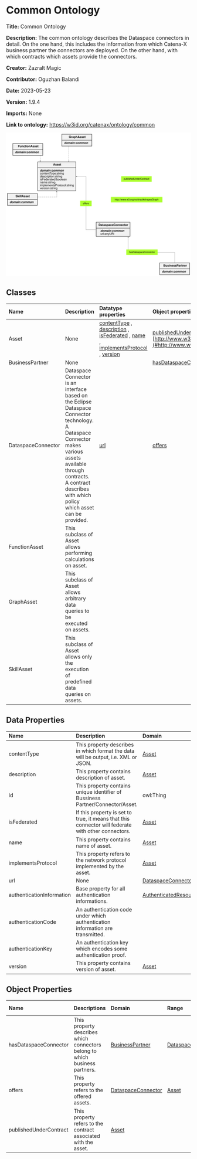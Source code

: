 



# Common Ontology


**Title:**  Common Ontology

**Description:**  The common ontology describes the Dataspace connectors in detail. On the one hand, this includes the information from which Catena-X business partner the connectors are deployed. On the other hand, with which contracts which assets provide the connectors.

**Creator:**  Zazralt Magic

**Contributor:**  Oguzhan Balandi

**Date:**  2023-05-23

**Version:**  1.9.4

**Imports:**  None

**Link to ontology:**  https://w3id.org/catenax/ontology/common  
  
![ontology](images/common_ontology.gv.svg)  

## Classes
  

|Name|Description|Datatype properties|Object properties|Subclass of|
| :--- | :--- | :--- | :--- | :--- |
|<span id="Asset">Asset</span>|None|[contentType](#contentType) , [description](#description) , [isFederated](#isFederated) , [name](#name) , [implementsProtocol](#implementsProtocol) , [version](#version) |[publishedUnderContract](#publishedUnderContract) , [http://www.w3.org/ns/shacl#shapesGraph](#http://www.w3.org/ns/shacl#shapesGraph) ||
|<span id="BusinessPartner">BusinessPartner</span>|None||[hasDataspaceConnector](#hasDataspaceConnector) ||
|<span id="DataspaceConnector">DataspaceConnector</span>|Dataspace Connector is an interface based on the Eclipse Dataspace Connector technology. A Dataspace Connector makes various assets available through contracts. A contract describes with which policy which asset can be provided.|[url](#url) |[offers](#offers) ||
|<span id="FunctionAsset">FunctionAsset</span>|This subclass of Asset allows performing calculations on asset.|||[Asset](#Asset) |
|<span id="GraphAsset">GraphAsset</span>|This subclass of Asset allows arbitrary data queries to be executed on assets.|||[Asset](#Asset) |
|<span id="SkillAsset">SkillAsset</span>|This subclass of Asset allows only the execution of predefined data queries on assets.|||[Asset](#Asset) |

## Data Properties
  

|Name|Description|Domain|Range|Subproperty of|
| :--- | :--- | :--- | :--- | :--- |
|<span id="contentType">contentType</span>|This property describes in which format the data will be output, i.e. XML or JSON.|[Asset](#Asset) |xml:string ||
|<span id="description">description</span>|This property contains description of asset.|[Asset](#Asset) |xml:string ||
|<span id="id">id</span>|This property contains unique identifier of Bussiness Partner/Connector/Asset.|owl:Thing |xml:string ||
|<span id="isFederated">isFederated</span>|If this property is set to true, it means that this connector will federate with other connectors.|[Asset](#Asset) |xml:boolean ||
|<span id="name">name</span>|This property contains name of asset.|[Asset](#Asset) |xml:string ||
|<span id="implementsProtocol">implementsProtocol</span>|This property refers to the network protocol implemented by the asset.|[Asset](#Asset) |xml:string ||
|<span id="url">url</span>|None|[DataspaceConnector](#DataspaceConnector) |xml:anyURI ||
|<span id="authenticationInformation">authenticationInformation</span>|Base property for all authentication informations.|[AuthenticatedResource](#AuthenticatedResource) |xml:string ||
|<span id="authenticationCode">authenticationCode</span>|An authentication code under which authentication information are transmitted.|||[authenticationInformation](#authenticationInformation) |
|<span id="authenticationKey">authenticationKey</span>|An authentication key which encodes some authentication proof.|||[authenticationInformation](#authenticationInformation) |
|<span id="version">version</span>|This property contains version of asset.|[Asset](#Asset) |xml:string ||

## Object Properties
  

|Name|Descriptions|Domain|Range|Subproperty of|
| :--- | :--- | :--- | :--- | :--- |
|<span id="hasDataspaceConnector">hasDataspaceConnector</span>|This property describes which connectors belong to which business partners.|[BusinessPartner](#BusinessPartner) |[DataspaceConnector](#DataspaceConnector) ||
|<span id="offers">offers</span>|This property refers to the offered assets.|[DataspaceConnector](#DataspaceConnector) |[Asset](#Asset) ||
|<span id="publishedUnderContract">publishedUnderContract</span>|This property refers to the contract associated with the asset.|[Asset](#Asset) |||
